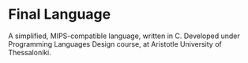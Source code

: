 # Final Language
A simplified, MIPS-compatible language, written in C.
Developed under Programming Languages Design course, at Aristotle University of Thessaloniki.

